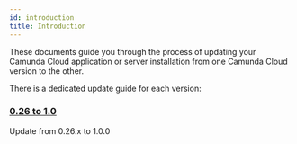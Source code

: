 ```yaml
---
id: introduction
title: Introduction
---
```



These documents guide you through the process of updating your Camunda Cloud
application or server installation from one Camunda Cloud version to the other.

There is a dedicated update guide for each version:

### [0.26 to 1.0](../026-to-100)

Update from 0.26.x to 1.0.0
